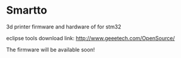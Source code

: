 # Smartto
3d printer firmware and hardware of for stm32

eclipse tools download link: http://www.geeetech.com/OpenSource/

The firmware will be available soon!